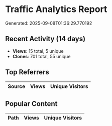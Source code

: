 # Traffic Analytics Report

Generated: 2025-09-08T01:36:29.770192

## Recent Activity (14 days)

- **Views**: 15 total, 5 unique
- **Clones**: 701 total, 55 unique

## Top Referrers

| Source | Views | Unique Visitors |
|--------|-------|-----------------|

## Popular Content

| Path | Views | Unique Visitors |
|------|-------|------------------|
